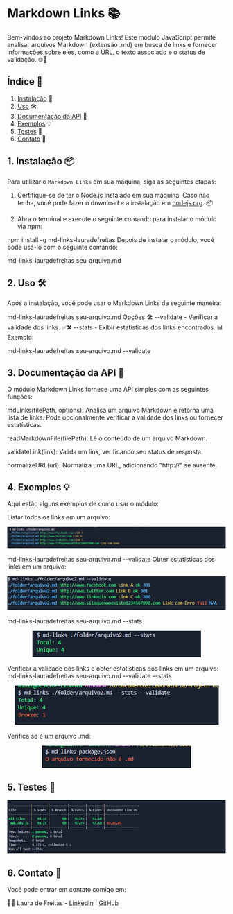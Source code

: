 # Markdown Links 📚

Bem-vindos ao projeto Markdown Links! Este módulo JavaScript permite analisar arquivos Markdown (extensão .md) em busca de links e fornecer informações sobre eles, como a URL, o texto associado e o status de validação. 🌐📄

## Índice 📑

1. [Instalação](#1-instalação) 🚀
2. [Uso](#2-uso) 🛠️
3. [Documentação da API](#3-documentação-da-api) 📖
4. [Exemplos](#4-exemplos) 💡
5. [Testes](#5-testes) 🧪
6. [Contato](#6-contato) 📧

## 1. Instalação 📦

Para utilizar o `Markdown Links` em sua máquina, siga as seguintes etapas:

1. Certifique-se de ter o Node.js instalado em sua máquina. Caso não tenha, você pode fazer o download e a instalação em [nodejs.org](https://nodejs.org/). 📦

2. Abra o terminal e execute o seguinte comando para instalar o módulo via npm:

npm install -g md-links-lauradefreitas
Depois de instalar o módulo, você pode usá-lo com o seguinte comando:

md-links-lauradefreitas seu-arquivo.md
## 2. Uso 🛠️
Após a instalação, você pode usar o Markdown Links da seguinte maneira:

md-links-lauradefreitas seu-arquivo.md
Opções 🛠️
--validate - Verificar a validade dos links. ✅❌
--stats - Exibir estatísticas dos links encontrados. 📊
Exemplo:

md-links-lauradefreitas seu-arquivo.md --validate
## 3. Documentação da API 📖
O módulo Markdown Links fornece uma API simples com as seguintes funções:

mdLinks(filePath, options): Analisa um arquivo Markdown e retorna uma lista de links. Pode opcionalmente verificar a validade dos links ou fornecer estatísticas.

readMarkdownFile(filePath): Lê o conteúdo de um arquivo Markdown.

validateLink(link): Valida um link, verificando seu status de resposta.

normalizeURL(url): Normaliza uma URL, adicionando "http://" se ausente.

## 4. Exemplos 💡
Aqui estão alguns exemplos de como usar o módulo:

Listar todos os links em um arquivo:
<p align="center">
<img src="./img/Capturar6.PNG" alt="Testes unitários"/>
</p> 
md-links-lauradefreitas seu-arquivo.md --validate
Obter estatísticas dos links em um arquivo:
<p align="center">
<img src="./img/Capturar1.PNG" alt="Testes unitários"/>
</p> 

md-links-lauradefreitas seu-arquivo.md --stats
<p align="center">
<img src="./img/Capturar2.PNG" alt="Testes unitários"/>
</p> 

Verificar a validade dos links e obter estatísticas dos links em um arquivo:
md-links-lauradefreitas seu-arquivo.md --validate --stats
<p align="center">
<img src="./img/Capturar3.PNG" alt="Testes unitários"/>
</p> 

Verifica se é um arquivo .md:
<p align="center">
<img src="./img/Capturar4.PNG" alt="Testes unitários"/>
</p> 

## 5. Testes 🧪
<p align="center">
<img src="./img/Capturar5.PNG" alt="Testes unitários"/>
</p> 

## 6. Contato 📧
Você pode entrar em contato comigo em:

👩‍💻 Laura de Freitas - [LinkedIn](https://www.linkedin.com/in/lauradefreitas/) | [GitHub](https://github.com/lauradefreitas2) 